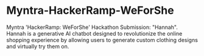 # Myntra-HackerRamp-WeForShe
Myntra 'HackerRamp: WeForShe' Hackathon Submission: "Hannah". Hannah is a generative AI chatbot designed to revolutionize the online shopping experience by allowing users to generate custom clothing designs and virtually try them on.
